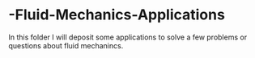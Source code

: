 # -Fluid-Mechanics-Applications

In this folder I will deposit some applications to solve a few problems or questions about fluid mechanincs.
